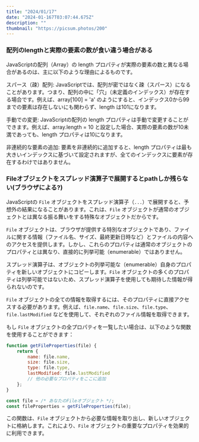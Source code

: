 ```yaml
---
title: "2024/01/17"
date: "2024-01-167T03:07:44.675Z"
description: ""
thumbnail: "https://picsum.photos/200"
---
```



### 配列のlengthと実際の要素の数が食い違う場合がある
JavaScriptの配列（Array）の length プロパティが実際の要素の数と異なる場合があるのは、主に以下のような理由によるものです。

スパース（疎）配列: JavaScriptでは、配列が密ではなく疎（スパース）になることがあります。つまり、配列の中に「穴」（未定義のインデックス）が存在する場合です。例えば、array[100] = 'a' のようにすると、インデックス0から99までの要素は存在しないにも関わらず、length は101になります。

手動での変更: JavaScriptの配列の length プロパティは手動で変更することができます。例えば、array.length = 10 と設定した場合、実際の要素の数が10未満であっても、length プロパティは10になります。

非連続的な要素の追加: 要素を非連続的に追加すると、length プロパティは最も大きいインデックスに基づいて設定されますが、全てのインデックスに要素が存在するわけではありません。



### Fileオブジェクトをスプレッド演算子で展開するとpathしか残らない(ブラウザによる?)

JavaScriptの `File` オブジェクトをスプレッド演算子（`...`）で展開すると、予想外の結果になることがあります。これは、`File` オブジェクトが通常のオブジェクトとは異なる振る舞いをする特殊なオブジェクトだからです。

`File` オブジェクトは、ブラウザが提供する特別なオブジェクトであり、ファイルに関する情報（ファイル名、サイズ、最終更新日時など）とファイルの内容へのアクセスを提供します。しかし、これらのプロパティは通常のオブジェクトのプロパティとは異なり、直接的に列挙可能（enumerable）ではありません。

スプレッド演算子は、オブジェクトの列挙可能な（enumerable）自身のプロパティを新しいオブジェクトにコピーします。`File` オブジェクトの多くのプロパティは列挙可能ではないため、スプレッド演算子を使用しても期待した情報が得られないのです。

`File` オブジェクトの全ての情報を取得するには、そのプロパティに直接アクセスする必要があります。例えば、`file.name`、`file.size`、`file.type`、`file.lastModified` などを使用して、それぞれのファイル情報を取得できます。

もし `File` オブジェクトの全プロパティを一覧したい場合は、以下のような関数を使用することができます：

```javascript
function getFileProperties(file) {
    return {
        name: file.name,
        size: file.size,
        type: file.type,
        lastModified: file.lastModified
        // 他の必要なプロパティをここに追加
    };
}

const file = /* あなたのFileオブジェクト */;
const fileProperties = getFileProperties(file);
```

この関数は、`File` オブジェクトから必要な情報を取り出し、新しいオブジェクトに格納します。これにより、`File` オブジェクトの重要なプロパティを効果的に利用できます。
